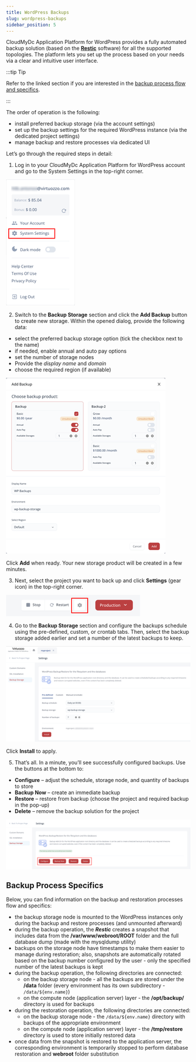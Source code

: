```yaml
---
title: WordPress Backups
slug: wordpress-backups
sidebar_position: 5
---
```


<!-- ## WordPress Backups -->

CloudMyDc Application Platform for WordPress provides a fully automated backup solution (based on the **[Restic](https://restic.readthedocs.io/en/stable/010_introduction.html)** software) for all the supported topologies. The platform lets you set up the process based on your needs via a clear and intuitive user interface.

:::tip Tip

Refer to the linked section if you are interested in the [backup process flow and specifics](/wordpress-as-a-service/wordpress-backups#backup-process-specifics).

:::

The order of operation is the following:

- install preferred backup storage (via the account settings)
- set up the backup settings for the required WordPress instance (via the dedicated project settings)
- manage backup and restore processes via dedicated UI

Let’s go through the required steps in detail:

1. Log in to your CloudMyDc Application Platform for WordPress account and go to the System Settings in the top-right corner.

<div style={{
    display:'flex',
    justifyContent: 'center',
    margin: '0 0 1rem 0'
}}>

![Locale Dropdown](./img/WordPressBackups/01-account-system-settings.png)

</div>

2. Switch to the **Backup Storage** section and click the **Add Backup** button to create new storage. Within the opened dialog, provide the following data:

- select the preferred backup storage option (tick the checkbox next to the name)
- if needed, enable annual and auto pay options
- set the number of storage nodes
- Provide the _display name_ and _domain_
- choose the required region (if available)

<div style={{
    display:'flex',
    justifyContent: 'center',
    margin: '0 0 1rem 0'
}}>

![Locale Dropdown](./img/WordPressBackups/02-add-backup-storage.png)

</div>

Click **Add** when ready. Your new storage product will be created in a few minutes.

3. Next, select the project you want to back up and click **Settings** (gear icon) in the top-right corner.

<div style={{
    display:'flex',
    justifyContent: 'center',
    margin: '0 0 1rem 0'
}}>

![Locale Dropdown](./img/WordPressBackups/03-project-settings.png)

</div>

4. Go to the **Backup Storage** section and configure the backups schedule using the pre-defined, custom, or crontab tabs. Then, select the backup storage added earlier and set a number of the latest backups to keep.

<div style={{
    display:'flex',
    justifyContent: 'center',
    margin: '0 0 1rem 0'
}}>

![Locale Dropdown](./img/WordPressBackups/04-configure-backups.png)

</div>

Click **Install** to apply.

5. That’s all. In a minute, you’ll see successfully configured backups. Use the buttons at the bottom to:

- **Configure** – adjust the schedule, storage node, and quantity of backups to store
- **Backup Now** – create an immediate backup
- **Restore** – restore from backup (choose the project and required backup in the pop-up)
- **Delete** – remove the backup solution for the project

<div style={{
    display:'flex',
    justifyContent: 'center',
    margin: '0 0 1rem 0'
}}>

![Locale Dropdown](./img/WordPressBackups/05-manage-backups.png)

</div>

## Backup Process Specifics

Below, you can find information on the backup and restoration processes flow and specifics:

- the backup storage node is mounted to the WordPress instances only during the backup and restore processes (and unmounted afterward)
- during the backup operation, the **_Restic_** creates a snapshot that includes data from the **/var/www/webroot/ROOT** folder and the full database dump (made with the mysqldump utility)
- backups on the storage node have timestamps to make them easier to manage during restoration; also, snapshots are automatically rotated based on the backup number configured by the user - only the specified number of the latest backups is kept
- during the backup operation, the following directories are connected:
  - on the backup storage node - all the backups are stored under the **/data** folder (every environment has its own subdirectory - `/data/${env.name}`)
  - on the compute node (application server) layer - the **/opt/backup/** directory is used for backups
- during the restoration operation, the following directories are connected:
  - on the backup storage node - the `/data/${env.name}` directory with backups of the appropriate environment
  - on the compute node (application server) layer - the **/tmp/restore** directory is used to store initially restored data
- once data from the snapshot is restored to the application server, the corresponding environment is temporarily stopped to perform database restoration and **webroot** folder substitution
